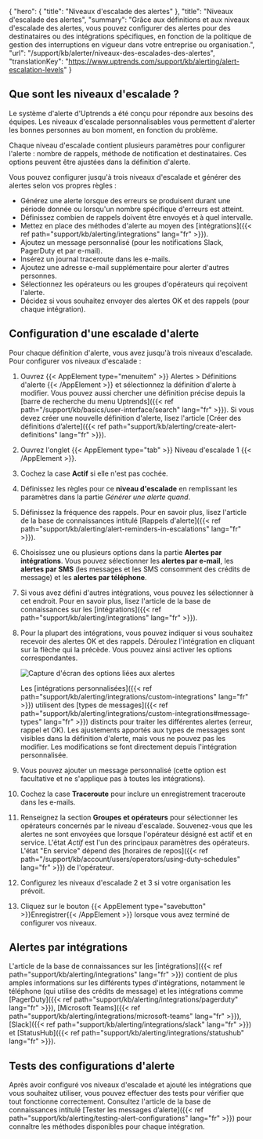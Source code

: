 {
"hero": {
"title": "Niveaux d'escalade des alertes"
},
"title": "Niveaux d'escalade des alertes",
"summary": "Grâce aux définitions et aux niveaux d'escalade des alertes, vous pouvez configurer des alertes pour des destinataires ou des intégrations spécifiques, en fonction de la politique de gestion des interruptions en vigueur dans votre entreprise ou organisation.",
"url": "/support/kb/alerter/niveaux-des-escalades-des-alertes",
"translationKey": "https://www.uptrends.com/support/kb/alerting/alert-escalation-levels"
}

## Que sont les niveaux d'escalade ?

Le système d'alerte d'Uptrends a été conçu pour répondre aux besoins des équipes. Les niveaux d'escalade personnalisables vous permettent d'alerter les bonnes personnes au bon moment, en fonction du problème.

Chaque niveau d'escalade contient plusieurs paramètres pour configurer l'alerte : nombre de rappels, méthode de notification et destinataires. Ces options peuvent être ajustées dans la définition d'alerte.

Vous pouvez configurer jusqu'à trois niveaux d'escalade et générer des alertes selon vos propres règles :

- Générez une alerte lorsque des erreurs se produisent durant une période donnée ou lorsqu'un nombre spécifique d'erreurs est atteint.
- Définissez combien de rappels doivent être envoyés et à quel intervalle.
- Mettez en place des méthodes d'alerte au moyen des [intégrations]({{< ref path="support/kb/alerting/integrations" lang="fr"  >}}).
- Ajoutez un message personnalisé (pour les notifications Slack, PagerDuty et par e-mail).
- Insérez un journal traceroute dans les e-mails.
- Ajoutez une adresse e-mail supplémentaire pour alerter d'autres personnes.
- Sélectionnez les opérateurs ou les groupes d'opérateurs qui reçoivent l'alerte.
- Décidez si vous souhaitez envoyer des alertes OK et des rappels (pour chaque intégration).

## Configuration d'une escalade d'alerte

Pour chaque définition d'alerte, vous avez jusqu'à trois niveaux d'escalade. Pour configurer vos niveaux d'escalade :

1. Ouvrez {{< AppElement type="menuitem" >}} Alertes > Définitions d'alerte {{< /AppElement >}} et sélectionnez la définition d'alerte à modifier. Vous pouvez aussi chercher une définition précise depuis la [barre de recherche du menu Uptrends]({{< ref path="/support/kb/basics/user-interface/search" lang="fr" >}}). Si vous devez créer une nouvelle définition d'alerte, lisez l'article [Créer des définitions d’alerte]({{< ref path="support/kb/alerting/create-alert-definitions" lang="fr"  >}}).
2. Ouvrez l'onglet {{< AppElement type="tab" >}} Niveau d'escalade 1 {{< /AppElement >}}.
3. Cochez la case **Actif** si elle n'est pas cochée.
4. Définissez les règles pour ce **niveau d'escalade** en remplissant les paramètres dans la partie *Générer une alerte quand*.
5. Définissez la fréquence des rappels. Pour en savoir plus, lisez l'article de la base de connaissances intitulé [Rappels d'alerte]({{< ref path="support/kb/alerting/alert-reminders-in-escalations" lang="fr"  >}}).
6. Choisissez une ou plusieurs options dans la partie **Alertes par intégrations**. Vous pouvez sélectionner les **alertes par e-mail**, les **alertes par SMS** (les messages et les SMS consomment des crédits de message) et les **alertes par téléphone**.
7. Si vous avez défini d'autres intégrations, vous pouvez les sélectionner à cet endroit. Pour en savoir plus, lisez l'article de la base de connaissances sur les [intégrations]({{< ref path="support/kb/alerting/integrations" lang="fr"  >}}).
8. Pour la plupart des intégrations, vous pouvez indiquer si vous souhaitez recevoir des alertes OK et des rappels. Déroulez l'intégration en cliquant sur la flèche qui la précède. Vous pouvez ainsi activer les options correspondantes.

   ![Capture d'écran des options liées aux alertes](/img/content/scr_alert-definition-escalation-choose-alerts.min.png)

   Les [intégrations personnalisées]({{< ref path="support/kb/alerting/integrations/custom-integrations" lang="fr"  >}}) utilisent des [types de messages]({{< ref path="support/kb/alerting/integrations/custom-integrations#message-types" lang="fr"  >}}) distincts pour traiter les différentes alertes (erreur, rappel et OK). Les ajustements apportés aux types de messages sont visibles dans la définition d'alerte, mais vous ne pouvez pas les modifier. Les modifications se font directement depuis l'intégration personnalisée.
9. Vous pouvez ajouter un message personnalisé (cette option est facultative et ne s'applique pas à toutes les intégrations).
10. Cochez la case **Traceroute** pour inclure un enregistrement traceroute dans les e-mails.
11. Renseignez la section **Groupes et opérateurs** pour sélectionner les opérateurs concernés par le niveau d'escalade. Souvenez-vous que les alertes ne sont envoyées que lorsque l'opérateur désigné est actif et en service. L'état *Actif* est l'un des principaux paramètres des opérateurs. L'état "En service" dépend des [horaires de repos]({{< ref path="/support/kb/account/users/operators/using-duty-schedules" lang="fr"  >}}) de l'opérateur.
12. Configurez les niveaux d'escalade 2 et 3 si votre organisation les prévoit.
13. Cliquez sur le bouton {{< AppElement type="savebutton" >}}Enregistrer{{< /AppElement >}} lorsque vous avez terminé de configurer vos niveaux.

## Alertes par intégrations

L'article de la base de connaissances sur les [intégrations]({{< ref path="support/kb/alerting/integrations" lang="fr"  >}}) contient de plus amples informations sur les différents types d'intégrations, notamment le téléphone (qui utilise des crédits de message) et les intégrations comme [PagerDuty]({{< ref path="support/kb/alerting/integrations/pagerduty" lang="fr"  >}}), [Microsoft Teams]({{< ref path="support/kb/alerting/integrations/microsoft-teams" lang="fr"  >}}), [Slack]({{< ref path="support/kb/alerting/integrations/slack" lang="fr"  >}}) et [StatusHub]({{< ref path="support/kb/alerting/integrations/statushub" lang="fr"  >}}).

## Tests des configurations d'alerte

Après avoir configuré vos niveaux d'escalade et ajouté les intégrations que vous souhaitez utiliser, vous pouvez effectuer des tests pour vérifier que tout fonctionne correctement. Consultez l'article de la base de connaissances intitulé [Tester les messages d’alerte]({{< ref path="support/kb/alerting/testing-alert-configurations" lang="fr"  >}}) pour connaître les méthodes disponibles pour chaque intégration.